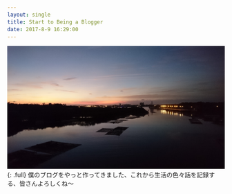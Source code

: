 ```yaml
---
layout: single
title: Start to Being a Blogger
date: 2017-8-9 16:29:00
---
```

![漁光橋1](/assets/images/album/漁光橋1.JPG){: .full}
僕のブログをやっと作ってきました、これから生活の色々話を記録する、皆さんよろしくね～

